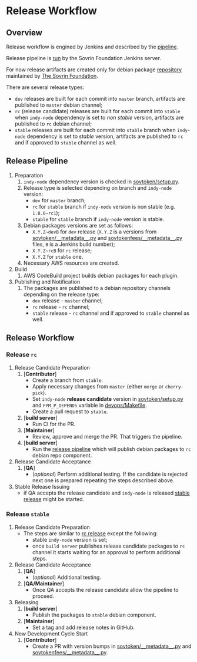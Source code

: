 # Release Workflow

## Overview

Release workflow is engined by Jenkins and described by the [pipeline](../devops/aws-codebuild/Jenkinsfile.cd).

Release pipeline is [run](https://build.sovrin.org/job/token-plugin/job/token-plugin-cd/) by the Sovrin Foundation Jenkins server.

For now release artifacts are created only for debian package [repository](https://repo.sovrin.org/deb/)
maintained by [The Sovrin Foundation](https://sovrin.org).

There are several release types:
- `dev` releases are built for each commit into `master` branch, artifacts are published to `master` debian channel;
- `rc` (release candidate) releases are built for each commit into `stable` when `indy-node` dependency is set to _non stable_ version, artifacts are published to `rc` debian channel;
- `stable` releases are built for each commit into `stable` branch when `indy-node` dependency is set to _stable_ version, artifacts are published to `rc` and if approved to `stable` channel as well.

## Release Pipeline

1. Preparation
    1. `indy-node` dependency version is checked in [sovtoken/setup.py](../sovtoken/setup.py).
    2. Release type is selected depending on branch and `indy-node` version:
        - `dev` for `master` branch;
        - `rc` for `stable` branch if `indy-node` version is non stable (e.g. `1.8.0~rc1`);
        - `stable` for `stable` branch if `indy-node` version is stable.
    3. Debian packages versions are set as follows:
        - `X.Y.Z~devB` for `dev` release (`X.Y.Z` is a versions from [sovtoken/\_\_metadata__.py](../sovtoken/sovtoken/__metadata__.py) and [sovtokenfees/\_\_metadata__.py](../sovtokenfees/sovtokenfees/__metadata__.py) files, `B` is a Jenkins build number);
        - `X.Y.Z~rcB` for `rc` release;
        - `X.Y.Z` for `stable` one.
    4. Necessary AWS resources are created.
2. Build
    1. AWS CodeBuild project builds debian packages for each plugin.
3. Publishing and Notification
    1. The packages are published to a debian repository channels depending on the release type:
        - `dev` release - `master` channel;
        - `rc` release - `rc` channel;
        - `stable` release - `rc` channel and if approved to `stable` channel as well.

## Release Workflow

### Release `rc`

1. Release Candidate Preparation
    1. [**Contributor**]
        - Create a branch from `stable`.
        - Apply necessary changes from `master` (either `merge` or `cherry-pick`).
        - Set `indy-node` **release candidate** version in [sovtoken/setup.py](../sovtoken/setup.py) and `FPM_P_DEPENDS` variable in  [devops/Makefile](../devops/Makefile).
        - Create a pull request to `stable`.
    2. [**build server**]
        - Run CI for the PR.
    3. [**Maintainer**]
        - Review, approve and merge the PR. That triggers the pipeline.
    4. [**build server**]
        - Run the [release pipeline](#release-pipeline) which will publish debian packages to `rc` debian repo component.
2. Release Candidate Acceptance
    1. [**QA**]
        - (_optional_) Perform additional testing. If the candidate is rejected next one is prepared repeating the steps described above.
3. Stable Release Issuing
    - if QA accepts the release candidate and `indy-node` is released [stable release](#release-stable) might be started.

### Release `stable`

1. Release Candidate Preparation
    - The steps are similar to [rc release](#release-rc) except the following:
        - stable `indy-node` version is set;
        - once `build server` publishes release candidate packages to `rc` channel it starts waiting for an approval to perform additional steps.
2. Release Candidate Acceptance
    1. [**QA**]
        - (_optional_) Additional testing.
    2. [**QA/Maintainer**]
        - Once QA accepts the release candidate allow the pipeline to proceed.
3. Releasing
    1. [**build server**]
        - Publish the packages to `stable` debian component.
    2. [**Maintainer**]
        - Set a tag and add release notes in GitHub.
4. New Development Cycle Start
    1. [**Contributor**]
        - Create a PR with version bumps in [sovtoken/\_\_metadata__.py](../sovtoken/sovtoken/__metadata__.py) and [sovtokenfees/\_\_metadata__.py](../sovtokenfees/sovtokenfees/__metadata__.py).
